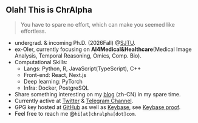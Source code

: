 ## Olah! This is ChrAlpha

>   You have to spare no effort, which can make you seemed like effortless.

-   undergrad. & incoming Ph.D. (2026Fall) @[SJTU](https://en.sjtu.edu.cn/).
-   ex-OIer, currently focusing on **AI4Medical&Healthcare**(Medical Image Analysis, Temporal Reasoning, Omics, Comp. Bio).
-   Computational Skills:
    -   Langs: Python, R, JavaScript(TypeScript), C++
    -   Front-end: React, Next.js
    -   Deep learning: PyTorch
    -   Infra: Docker, PostgreSQL
-   Share something interesting on my [blog](https://blog.ichr.me) (zh-CN) in my spare time.
-   Currently active at [Twitter](https://twitter.com/ichralpha) & [Telegram Channel](https://t.me/ChrAlphaChannel).
-   GPG key hosted at [GitHub](https://github.com/chralpha.gpg) as well as [Keybase](https://keybase.io/chralpha), see [Keybase proof](https://gist.github.com/ChrAlpha/4179b26b703218c2fc5836a3abe4733b).
-   Feel free to reach me @`hi[at]chralpha[dot]com`.
